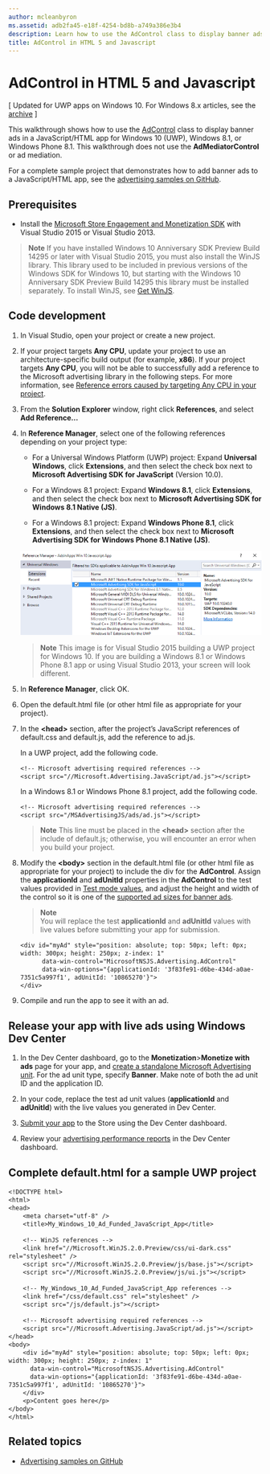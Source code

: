 ```yaml
---
author: mcleanbyron
ms.assetid: adb2fa45-e18f-4254-bd8b-a749a386e3b4
description: Learn how to use the AdControl class to display banner ads in a JavaScript/HTML app for Windows 10 (UWP), Windows 8.1, or Windows Phone 8.1.
title: AdControl in HTML 5 and Javascript
---
```


# AdControl in HTML 5 and Javascript


\[ Updated for UWP apps on Windows 10. For Windows 8.x articles, see the [archive](http://go.microsoft.com/fwlink/p/?linkid=619132) \]

This walkthrough shows how to use the [AdControl](https://msdn.microsoft.com/library/windows/apps/microsoft.advertising.winrt.ui.adcontrol.aspx) class to display banner ads in a JavaScript/HTML app for Windows 10 (UWP), Windows 8.1, or Windows Phone 8.1. This walkthrough does not use the **AdMediatorControl** or ad mediation.

For a complete sample project that demonstrates how to add banner ads to a JavaScript/HTML app, see the [advertising samples on GitHub](http://aka.ms/githubads).

## Prerequisites


* Install the [Microsoft Store Engagement and Monetization SDK](http://aka.ms/store-em-sdk) with Visual Studio 2015 or Visual Studio 2013.

> **Note** If you have installed Windows 10 Anniversary SDK Preview Build 14295 or later with Visual Studio 2015, you must also install the WinJS library. This library used to be included in previous versions of the Windows SDK for Windows 10, but starting with the Windows 10 Anniversary SDK Preview Build 14295 this library must be installed separately. To install WinJS, see [Get WinJS](http://try.buildwinjs.com/download/GetWinJS/).

## Code development

1. In Visual Studio, open your project or create a new project.

2. If your project targets **Any CPU**, update your project to use an architecture-specific build output (for example, **x86**). If your project targets **Any CPU**, you will not be able to successfully add a reference to the Microsoft advertising library in the following steps. For more information, see [Reference errors caused by targeting Any CPU in your project](known-issues-for-the-advertising-libraries.md#reference_errors).

3.  From the **Solution Explorer** window, right click **References**, and select **Add Reference…**

4.  In **Reference Manager**, select one of the following references depending on your project type:

    -   For a Universal Windows Platform (UWP) project: Expand **Universal Windows**, click **Extensions**, and then select the check box next to **Microsoft Advertising SDK for JavaScript** (Version 10.0).

    -   For a Windows 8.1 project: Expand **Windows 8.1**, click **Extensions**, and then select the check box next to **Microsoft Advertising SDK for Windows 8.1 Native (JS)**.

    -   For a Windows 8.1 project: Expand **Windows Phone 8.1**, click **Extensions**, and then select the check box next to **Microsoft Advertising SDK for Windows Phone 8.1 Native (JS)**.

    ![javascriptaddreference](images/13-f7f6d6a6-161e-4f17-995d-1236d0b5d9f2.png)

    > **Note**  This image is for Visual Studio 2015 building a UWP project for Windows 10. If you are building a Windows 8.1 or Windows Phone 8.1 app or using Visual Studio 2013, your screen will look different.

5.  In **Reference Manager**, click OK.

6.  Open the default.html file (or other html file as appropriate for your project).

7.  In the **&lt;head&gt;** section, after the project’s JavaScript references of default.css and default.js, add the reference to ad.js.

    In a UWP project, add the following code.

    ``` syntax
    <!-- Microsoft advertising required references -->
    <script src="//Microsoft.Advertising.JavaScript/ad.js"></script>
    ```

    In a Windows 8.1 or Windows Phone 8.1 project, add the following code.

    ``` syntax
    <!-- Microsoft advertising required references -->
    <script src="/MSAdvertisingJS/ads/ad.js"></script>
    ```

    > **Note**   This line must be placed in the **&lt;head&gt;** section after the include of default.js; otherwise, you will encounter an error when you build your project.

8.  Modify the **&lt;body&gt;** section in the default.html file (or other html file as appropriate for your project) to include the div for the **AdControl**. Assign the **applicationId** and **adUnitId** properties in the **AdControl** to the test values provided in [Test mode values](test-mode-values.md), and adjust the height and width of the control so it is one of the [supported ad sizes for banner ads](supported-ad-sizes-for-banner-ads.md).

    > **Note**  
    You will replace the test **applicationId** and **adUnitId** values with live values before submitting your app for submission.

    ``` syntax
    <div id="myAd" style="position: absolute; top: 50px; left: 0px; width: 300px; height: 250px; z-index: 1"
          data-win-control="MicrosoftNSJS.Advertising.AdControl"
          data-win-options="{applicationId: '3f83fe91-d6be-434d-a0ae-7351c5a997f1', adUnitId: '10865270'}">
    </div>
    ```

9.  Compile and run the app to see it with an ad.

## Release your app with live ads using Windows Dev Center


1.  In the Dev Center dashboard, go to the **Monetization**&gt;**Monetize with ads** page for your app, and [create a standalone Microsoft Advertising unit](../publish/monetize-with-ads.md). For the ad unit type, specify **Banner**. Make note of both the ad unit ID and the application ID.

2.  In your code, replace the test ad unit values (**applicationId** and **adUnitId**) with the live values you generated in Dev Center.

3.  [Submit your app](../publish/app-submissions.md) to the Store using the Dev Center dashboard.

4.  Review your [advertising performance reports](../publish/advertising-performance-report.md) in the Dev Center dashboard.

## Complete default.html for a sample UWP project


``` syntax
<!DOCTYPE html>
<html>
<head>
    <meta charset="utf-8" />
    <title>My_Windows_10_Ad_Funded_JavaScript_App</title>

    <!-- WinJS references -->
    <link href="//Microsoft.WinJS.2.0.Preview/css/ui-dark.css" rel="stylesheet" />
    <script src="//Microsoft.WinJS.2.0.Preview/js/base.js"></script>
    <script src="//Microsoft.WinJS.2.0.Preview/js/ui.js"></script>

    <!-- My_Windows_10_Ad_Funded_JavaScript_App references -->
    <link href="/css/default.css" rel="stylesheet" />
    <script src="/js/default.js"></script>

    <!-- Microsoft advertising required references -->
    <script src="//Microsoft.Advertising.JavaScript/ad.js"></script>
</head>
<body>
    <div id="myAd" style="position: absolute; top: 50px; left: 0px; width: 300px; height: 250px; z-index: 1"
      data-win-control="MicrosoftNSJS.Advertising.AdControl"
      data-win-options="{applicationId: '3f83fe91-d6be-434d-a0ae-7351c5a997f1', adUnitId: '10865270'}">
    </div>
    <p>Content goes here</p>
</body>
</html>
```

## Related topics

* [Advertising samples on GitHub](http://aka.ms/githubads)
 

 


<!--HONumber=Jun16_HO3-->


